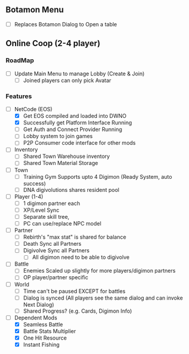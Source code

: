 ## Botamon Menu
- [ ] Replaces Botamon Dialog to Open a table

## Online Coop (2-4 player)
### RoadMap
- [ ] Update Main Menu to manage Lobby (Create & Join)
	- [ ] Joined players can only pick Avatar

### Features
- [ ] NetCode (EOS)
	- [x] Get EOS compiled and loaded into DWNO
	- [x] Successfully get Platform Interface Running
	- [ ] Get Auth and Connect Provider Running
	- [ ] Lobby system to join games
	- [ ] P2P Consumer code interface for other mods
- [ ] Inventory
	- [ ] Shared Town Warehouse inventory
	- [ ] Shared Town Material Storage
- [ ] Town
	- [ ] Training Gym Supports upto 4 Digimon (Ready System, auto success)
	- [ ] DNA digivolutions shares resident pool
- [ ] Player (1-4)
	- [ ] 1 digimon partner each
	- [ ] XP/Level Sync
	- [ ] Separate skill tree,
	- [ ] PC can use/replace NPC model
- [ ] Partner
	- [ ] Rebirth's "max stat" is shared for balance
	- [ ] Death Sync all Partners
	- [ ] Digivolve Sync all Partners
		- [ ] All digimon need to be able to digivolve
- [ ] Battle
	- [ ] Enemies Scaled up slightly for more players/digimon partners
	- [ ] OP player/partner specific
- [ ] World
	- [ ] Time can't be paused EXCEPT for battles
	- [ ] Dialog is synced (All players see the same dialog and can invoke Next Dialog)
	- [ ] Shared Progress? (e.g. Cards, Digimon Info)
 - [ ] Dependent Mods
	- [x] Seamless Battle
	- [x] Battle Stats Multiplier
	- [x] One Hit Resource
	- [x] Instant Fishing
